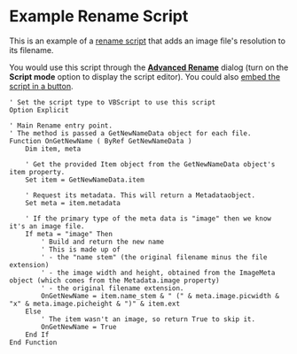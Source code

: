 # Example Rename Script

This is an example of a [rename script](../rename_scripts/README.md) that adds an image file's resolution to its filename.

You would use this script through the **[Advanced Rename](/Manual/file_operations/renaming_files/advanced_rename/README.md)** dialog (turn on the **Script mode** option to display the script editor). You could also [embed the script in a button](/Manual/customize/creating_your_own_buttons/embedding_rename_scripts.md).

    ' Set the script type to VBScript to use this script
    Option Explicit

    ' Main Rename entry point.
    ' The method is passed a GetNewNameData object for each file.
    Function OnGetNewName ( ByRef GetNewNameData )
        Dim item, meta

        ' Get the provided Item object from the GetNewNameData object's item property.
        Set item = GetNewNameData.item

        ' Request its metadata. This will return a Metadataobject.
        Set meta = item.metadata

        ' If the primary type of the meta data is "image" then we know it's an image file.
        If meta = "image" Then
            ' Build and return the new name
            ' This is made up of
            ' - the "name stem" (the original filename minus the file extension)
            ' - the image width and height, obtained from the ImageMeta object (which comes from the Metadata.image property)
            ' - the original filename extension.
            OnGetNewName = item.name_stem & " (" & meta.image.picwidth & "x" & meta.image.picheight & ")" & item.ext
        Else
            ' The item wasn't an image, so return True to skip it.
            OnGetNewName = True
        End If
    End Function

  
